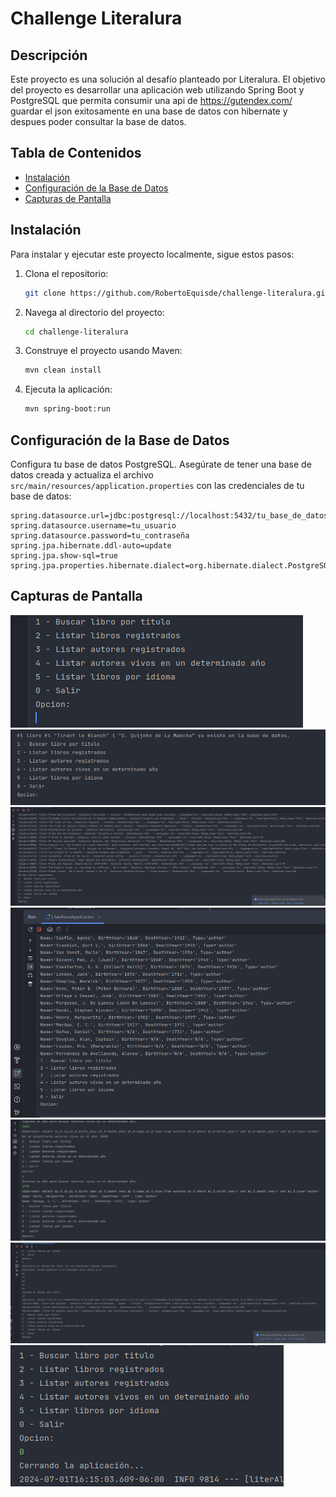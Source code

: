 # Challenge Literalura

## Descripción

Este proyecto es una solución al desafío planteado por Literalura. El objetivo del proyecto es desarrollar una aplicación web utilizando Spring Boot y PostgreSQL que permita consumir una api de https://gutendex.com/  guardar el json exitosamente en una base de datos con hibernate y despues poder consultar la base de datos.

## Tabla de Contenidos

- [Instalación](#instalación)
- [Configuración de la Base de Datos](#configuración-de-la-base-de-datos)
- [Capturas de Pantalla](#capturas-de-pantalla)


## Instalación

Para instalar y ejecutar este proyecto localmente, sigue estos pasos:

1. Clona el repositorio:
    ```sh
    git clone https://github.com/RobertoEquisde/challenge-literalura.git
    ```

2. Navega al directorio del proyecto:
    ```sh
    cd challenge-literalura
    ```

3. Construye el proyecto usando Maven:
    ```sh
    mvn clean install
    ```

4. Ejecuta la aplicación:
    ```sh
    mvn spring-boot:run
    ```

## Configuración de la Base de Datos

Configura tu base de datos PostgreSQL. Asegúrate de tener una base de datos creada y actualiza el archivo `src/main/resources/application.properties` con las credenciales de tu base de datos:
```properties
spring.datasource.url=jdbc:postgresql://localhost:5432/tu_base_de_datos
spring.datasource.username=tu_usuario
spring.datasource.password=tu_contraseña
spring.jpa.hibernate.ddl-auto=update
spring.jpa.show-sql=true
spring.jpa.properties.hibernate.dialect=org.hibernate.dialect.PostgreSQLDialect
```
## Capturas de Pantalla

![Captura 1](img/1.png)
![Captura 2](img/2.png)
![Captura 3](img/3.png)
![Captura 4](img/4.png)
![Captura 5](img/5.png)
![Captura 6](img/6.png)
![Captura 7](img/7.png)
